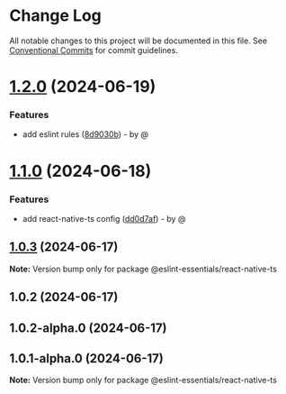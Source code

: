 # Change Log

All notable changes to this project will be documented in this file.
See [Conventional Commits](https://conventionalcommits.org) for commit guidelines.

# [1.2.0](https://github.com/RodrigoAngeloValentini/eslint-essentials/compare/@eslint-essentials/react-native-ts@1.1.0...@eslint-essentials/react-native-ts@1.2.0) (2024-06-19)

### Features

* add eslint rules ([8d9030b](https://github.com/RodrigoAngeloValentini/eslint-essentials/commit/8d9030b59bde6cc79411bf0d4f744e6af84fc533)) - by @

# [1.1.0](https://github.com/RodrigoAngeloValentini/eslint-essentials/compare/@eslint-essentials/react-native-ts@1.0.3...@eslint-essentials/react-native-ts@1.1.0) (2024-06-18)

### Features

* add react-native-ts config ([dd0d7af](https://github.com/RodrigoAngeloValentini/eslint-essentials/commit/dd0d7af4fc1c0167931c4f37a03941fbcfced1e2)) - by @

## [1.0.3](https://github.com/RodrigoAngeloValentini/eslint-essentials/compare/@eslint-essentials/react-native-ts@1.0.2...@eslint-essentials/react-native-ts@1.0.3) (2024-06-17)

**Note:** Version bump only for package @eslint-essentials/react-native-ts

## 1.0.2 (2024-06-17)

## 1.0.2-alpha.0 (2024-06-17)

## 1.0.1-alpha.0 (2024-06-17)

**Note:** Version bump only for package @eslint-essentials/react-native-ts
